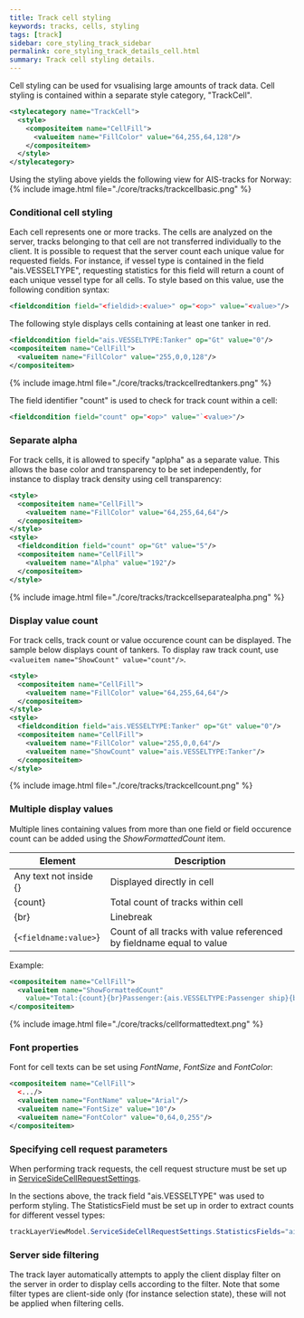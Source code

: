 ```yaml
---
title: Track cell styling
keywords: tracks, cells, styling
tags: [track]
sidebar: core_styling_track_sidebar
permalink: core_styling_track_details_cell.html
summary: Track cell styling details. 
---
```


Cell styling can be used for vsualising large amounts of track data. Cell styling is contained within a separate style category, "TrackCell".

```xml
<stylecategory name="TrackCell">
  <style>
    <compositeitem name="CellFill">
      <valueitem name="FillColor" value="64,255,64,128"/>
    </compositeitem>
  </style>
</stylecategory>
```

Using the styling above yields the following view for AIS-tracks for Norway:
{% include image.html file="./core/tracks/trackcellbasic.png" %}

### Conditional cell styling

Each cell represents one or more tracks. The cells are analyzed on the server, tracks belonging to that cell are not transferred individually to the client. It is possible to request that the server count each unique value for requested fields. For instance, if vessel type is contained in the field "ais.VESSELTYPE", requesting statistics for this field will return a count of each unique vessel type for all cells.
To style based on this value, use the following condition syntax:

```xml
<fieldcondition field="<fieldid>:<value>" op="<op>" value="<value>"/>
```
The following style displays cells containing at least one tanker in red.

```xml
<fieldcondition field="ais.VESSELTYPE:Tanker" op="Gt" value="0"/>
<compositeitem name="CellFill">
  <valueitem name="FillColor" value="255,0,0,128"/>
</compositeitem>
```

{% include image.html file="./core/tracks/trackcellredtankers.png" %}

The field identifier "count" is used to check for track count within a cell:

```xml
<fieldcondition field="count" op="<op>" value="`<value>"/>
```

### Separate alpha

For track cells, it is allowed to specify "aplpha" as a separate value. This allows the base color and transparency to be set independently, for instance to display track density using cell transparency:

```xml
<style>
  <compositeitem name="CellFill">
    <valueitem name="FillColor" value="64,255,64,64"/>
  </compositeitem>
</style>
<style>
  <fieldcondition field="count" op="Gt" value="5"/>
  <compositeitem name="CellFill">
    <valueitem name="Alpha" value="192"/>
  </compositeitem>
</style>
```

{% include image.html file="./core/tracks/trackcellseparatealpha.png" %}

### Display value count

For track cells, track count or value occurence count can be displayed. The sample below displays count of tankers. To display raw track count, use `<valueitem name="ShowCount" value="count"/>`.

```xml
<style>
  <compositeitem name="CellFill">
    <valueitem name="FillColor" value="64,255,64,64"/>
  </compositeitem>
</style>
<style>
  <fieldcondition field="ais.VESSELTYPE:Tanker" op="Gt" value="0"/>
  <compositeitem name="CellFill">
    <valueitem name="FillColor" value="255,0,0,64"/>
    <valueitem name="ShowCount" value="ais.VESSELTYPE:Tanker"/>    
  </compositeitem>
</style>
```

{% include image.html file="./core/tracks/trackcellcount.png" %}
 
### Multiple display values

Multiple lines containing values from more than one field or field occurence count can be added using the *ShowFormattedCount* item. 

 | Element                | Description                                                           | 
 | -------                | -----------                                                           | 
 | Any text not inside {} | Displayed directly in cell                                            | 
 | {count}                | Total count of tracks within cell                                     | 
 | {br}                   | Linebreak                                                             | 
 | {`<fieldname:value>`}    | Count of all tracks with value referenced by fieldname equal to value | 

Example:

```xml
<compositeitem name="CellFill">
  <valueitem name="ShowFormattedCount"
    value="Total:{count}{br}Passenger:{ais.VESSELTYPE:Passenger ship}{br}Tanker:{ais.VESSELTYPE:Tanker}"/>
</compositeitem>
```

{% include image.html file="./core/tracks/cellformattedtext.png" %}


### Font properties

Font for cell texts can be set using *FontName*, *FontSize* and *FontColor*:

```xml
<compositeitem name="CellFill">
  <.../>
  <valueitem name="FontName" value="Arial"/>
  <valueitem name="FontSize" value="10"/>
  <valueitem name="FontColor" value="0,64,0,255"/>
</compositeitem>
```

### Specifying cell request parameters

When performing track requests, the cell request structure must be set up in  [ServiceSideCellRequestSettings](http://support.teleplanglobe.com/mariagdkdoc/html/80177036.htm).

In the sections above, the track field "ais.VESSELTYPE" was used to perform styling. The StatisticsField must be set up in order to extract counts for different vessel types:

```csharp
trackLayerViewModel.ServiceSideCellRequestSettings.StatisticsFields="ais.VESSELTYPE";
```

### Server side filtering

The track layer automatically attempts to apply the client display filter on the server in order to display cells according to the filter. Note that some filter types are client-side only (for instance selection state), these will not be applied when filtering cells.
